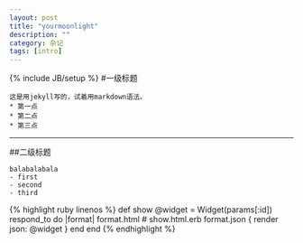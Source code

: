 ```yaml
---
layout: post
title: "yourmoonlight"
description: ""
category: 杂记
tags: [intro]
---
```

{% include JB/setup %}
#一级标题
	
	这是用jekyll写的，试着用markdown语法。
	* 第一点
	* 第二点
	* 第三点

***

##二级标题
	
	balabalabala
	- first
	- second
	- third


{% highlight ruby linenos %}
def show
  @widget = Widget(params[:id])
  respond_to do |format|
    format.html # show.html.erb
    format.json { render json: @widget }
  end
end
{% endhighlight %}
